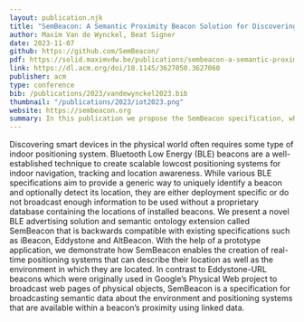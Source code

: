 ```yaml
---
layout: publication.njk
title: "SemBeacon: A Semantic Proximity Beacon Solution for Discovering and Detecting the Position of Physical Things"
author: Maxim Van de Wynckel, Beat Signer
date: 2023-11-07
github: https://github.com/SemBeacon/
pdf: https://solid.maximvdw.be/publications/sembeacon-a-semantic-proximity-beacon-solution-for-discovering-and-detecting-the-position-of-physical-things.pdf
link: https://dl.acm.org/doi/10.1145/3627050.3627060
publisher: acm
type: conference
bib: /publications/2023/vandewynckel2023.bib
thumbnail: "/publications/2023/iot2023.png"
website: https://sembeacon.org
summary: In this publication we propose the SemBeacon specification, which is a semantic beacon solution to discover and detect the position of physical things such as IoT devices, environments or services.
---
```

Discovering smart devices in the physical world often requires some
type of indoor positioning system. Bluetooth Low Energy (BLE)
beacons are a well-established technique to create scalable lowcost positioning systems for indoor navigation, tracking and location awareness. While various BLE specifications aim to provide
a generic way to uniquely identify a beacon and optionally detect
its location, they are either deployment specific or do not broadcast enough information to be used without a proprietary database
containing the locations of installed beacons. We present a novel
BLE advertising solution and semantic ontology extension called
SemBeacon that is backwards compatible with existing specifications such as iBeacon, Eddystone and AltBeacon. With the help of
a prototype application, we demonstrate how SemBeacon enables
the creation of real-time positioning systems that can describe their
location as well as the environment in which they are located. In
contrast to Eddystone-URL beacons which were originally used in
Google’s Physical Web project to broadcast web pages of physical
objects, SemBeacon is a specification for broadcasting semantic data
about the environment and positioning systems that are available
within a beacon’s proximity using linked data.